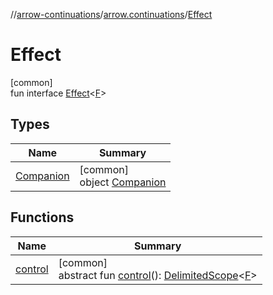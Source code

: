 //[arrow-continuations](../../../index.md)/[arrow.continuations](../index.md)/[Effect](index.md)

# Effect

[common]\
fun interface [Effect](index.md)&lt;[F](index.md)&gt;

## Types

| Name | Summary |
|---|---|
| [Companion](-companion/index.md) | [common]<br>object [Companion](-companion/index.md) |

## Functions

| Name | Summary |
|---|---|
| [control](control.md) | [common]<br>abstract fun [control](control.md)(): [DelimitedScope](../../arrow.continuations.generic/-delimited-scope/index.md)&lt;[F](index.md)&gt; |
